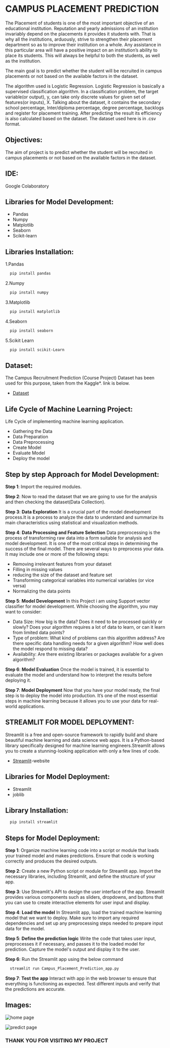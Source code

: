 
# CAMPUS PLACEMENT PREDICTION

The Placement of students is one of the most important objective of an educational institution. Reputation and yearly admissions of an institution invariably depend on the placements it provides it students with. That is why all the institutions, arduously, strive to strengthen their placement department so as to improve their institution on a whole. Any assistance in this particular area will have a positive impact on an institution’s ability to place its students. This will always be helpful to both the students, as well as the institution.

The main goal is to predict whether the student will be recruited in campus placements or not based on the available factors in the dataset.

The algorithm used is Logistic Regression. Logistic Regression is basically a supervised classification algorithm. In a classification problem, the target variable(or output), y, can take only discrete values for given set of features(or inputs), X. Talking about the dataset, it contains the secondary school percentage, Inter/diploma percentage, degree percentage, backlogs and register for placement training. After predicting the result its efficiency is also calculated based on the dataset. The dataset used here is in .csv format.


## Objectives:
   The aim of project is to predict whether the student will be recruited in campus placements or not based on the available factors in the dataset.
## IDE:
Google Colaboratory
## Libraries for Model Development:

* Pandas
* Numpy
* Matplotlib
* Seaborn
* Scikit-learn
## Libraries Installation:

1.Pandas 
```bash
  pip install pandas
```
2.Numpy
```bash
  pip install numpy
```
3.Matplotlib
```bash
  pip install matplotlib
```
4.Seaborn
```bash
  pip install seaborn
```
5.Scikit Learn
```bash
  pip install scikit-Learn
```
    
## Dataset:
The Campus Recruitment Prediction (Course Project) Dataset has been used for this purpose, taken from the Kaggle*. link is below.

* [Dataset](https://www.kaggle.com/c/ml-with-python-course-project/data)
## Life Cycle of Machine Learning Project:
Life Cycle of implementing machine learning application.

* Gathering the Data
* Data Preparation
* Data Preprocessing
* Create Model
* Evaluate Model
* Deploy the model
## Step by step Approach for Model Development:

**Step 1**: Import the required modules.

**Step 2**: Now to read the dataset that we are going to use for the analysis and then checking the dataset(Data Collection).

**Step 3**: **Data Exploration**
It is a crucial part of the model development process.It is a process to analyze the data to understand and summarize its main characteristics using statistical and visualization methods.

**Step 4**: **Data Processing and Feature Selection**
Data preprocessing is the process of transforming raw data into a form suitable for analysis and model development. It is one of the most critical steps in determining the success of the final model.
There are several ways to preprocess your data. It may include one or more of the following steps:
* Removing irrelevant features from your dataset
* Filling in missing values
* reducing the size of the dataset and feature set
* Transforming categorical variables into numerical variables (or vice versa)
* Normalizing the data points

**Step 5**: **Model Development**
In this Project i am using Support vector classifier for model development.
While choosing the algorithm, you may want to consider:
* Data Size: How big is the data? Does it need to be processed quickly or slowly? Does your algorithm requires a lot of data to learn, or can it learn from limited data points?
* Type of problem: What kind of problems can this algorithm address? Are there specific data handling needs for a given algorithm? How well does the model respond to missing data?
* Availability: Are there existing libraries or packages available for a given algorithm?

**Step 6**: **Model Evaluation**
Once the model is trained, it is essential to evaluate the model and understand how to interpret the results before deploying it.

**Step 7**: **Model Deployment**
Now that you have your model ready, the final step is to deploy the model into production. It’s one of the most essential steps in machine learning because it allows you to use your data for real-world applications.
## STREAMLIT FOR MODEL DEPLOYMENT:

Streamlit is a free and open-source framework to rapidly build and share beautiful machine learning and data science web apps. It is a Python-based library specifically designed for machine learning engineers.Streamlit allows you to create a stunning-looking application with only a few lines of code.

* [Streamlit](https://streamlit.io/)-website
## Libraries for Model Deployment:
* Streamlit 
* joblib
## Library Installation:
```bash
  pip install streamlit
```
## Steps for Model Deployment:

**Step 1**: Organize machine learning code into a script or module that loads your trained model and makes predictions. Ensure that code is working correctly and produces the desired outputs.

**Step 2**: Create a new Python script or module for Streamlit app. Import the necessary libraries, including Streamlit, and define the structure of your app.

**Step 3**: Use Streamlit's API to design the user interface of the app. Streamlit provides various components such as sliders, dropdowns, and buttons that you can use to create interactive elements for user input and display.

**Step 4**: **Load the model**
In Streamlit app, load the trained machine learning model that we want to deploy. Make sure to import any required dependencies and set up any preprocessing steps needed to prepare input data for the model.

**Step 5**: **Define the prediction logic**
Write the code that takes user input, preprocesses it if necessary, and passes it to the loaded model for prediction. Capture the model's output and display it to the user.

**Step 6**: Run the Streamlit app using the below command
```bash
  streamlit run Campus_Placement_Prediction_app.py
```

**Step 7**: **Test the app** 
Interact with app in the web browser to ensure that everything is functioning as expected. Test different inputs and verify that the predictions are accurate.
## Images:
![home page](https://github.com/DLSireesha/Campus_Placement_Prediction/assets/116700405/2513cb80-b77f-480f-b685-5a6c45aa2075)


![predict page](https://github.com/DLSireesha/Campus_Placement_Prediction/assets/116700405/add732ee-b1a1-4e77-9153-4c66613dd1a6)


### THANK YOU FOR VISITING MY PROJECT
